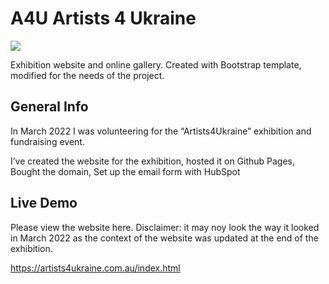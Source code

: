 # A4U Artists 4 Ukraine

<img src="https://ik.imagekit.io/stcl/github/Screen_Shot_2022-10-08_at_8.09.00_pm_ovH0I_V7-.png?ik-sdk-version=javascript-1.4.3&updatedAt=1665303149121">

Exhibition website and online gallery.
Created with Bootstrap template, modified for the needs of the project.


## General Info
In March 2022 I was volunteering for the “Artists4Ukraine” exhibition and fundraising event.

I’ve created the website for the exhibition, 
hosted it on Github Pages,
Bought the domain, 
Set up the email form with HubSpot


## Live Demo

Please view the website here. Disclaimer: it may noy look the way it looked in March 2022 as the context of the website was updated at the end of the exhibition. 

https://artists4ukraine.com.au/index.html




